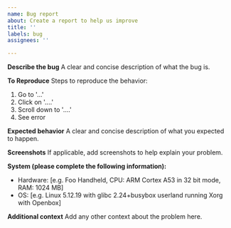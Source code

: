```yaml
---
name: Bug report
about: Create a report to help us improve
title: ''
labels: bug
assignees: ''

---
```


**Describe the bug**
A clear and concise description of what the bug is.

**To Reproduce**
Steps to reproduce the behavior:
1. Go to '...'
2. Click on '....'
3. Scroll down to '....'
4. See error

**Expected behavior**
A clear and concise description of what you expected to happen.

**Screenshots**
If applicable, add screenshots to help explain your problem.

**System (please complete the following information):**
 - Hardware: [e.g. Foo Handheld, CPU: ARM Cortex A53 in 32 bit mode, RAM: 1024 MB]
 - OS: [e.g. Linux 5.12.19 with glibc 2.24+busybox userland running Xorg with Openbox]

**Additional context**
Add any other context about the problem here.
